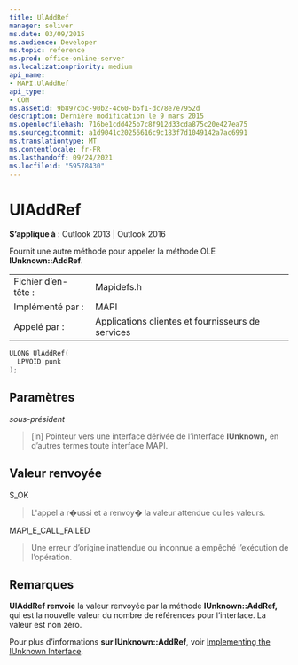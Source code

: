 ```yaml
---
title: UlAddRef
manager: soliver
ms.date: 03/09/2015
ms.audience: Developer
ms.topic: reference
ms.prod: office-online-server
ms.localizationpriority: medium
api_name:
- MAPI.UlAddRef
api_type:
- COM
ms.assetid: 9b897cbc-90b2-4c60-b5f1-dc78e7e7952d
description: Dernière modification le 9 mars 2015
ms.openlocfilehash: 716be1cdd425b7c8f912d33cda875c20e427ea75
ms.sourcegitcommit: a1d9041c20256616c9c183f7d1049142a7ac6991
ms.translationtype: MT
ms.contentlocale: fr-FR
ms.lasthandoff: 09/24/2021
ms.locfileid: "59578430"
---
```

# <a name="uladdref"></a>UlAddRef

  
  
**S’applique à** : Outlook 2013 | Outlook 2016 
  
Fournit une autre méthode pour appeler la méthode OLE **IUnknown::AddRef**. 
  
|||
|:-----|:-----|
|Fichier d’en-tête :  <br/> |Mapidefs.h  <br/> |
|Implémenté par :  <br/> |MAPI  <br/> |
|Appelé par :  <br/> |Applications clientes et fournisseurs de services  <br/> |
   
```cpp
ULONG UlAddRef(
  LPVOID punk
);
```

## <a name="parameters"></a>Paramètres

 _sous-président_
  
> [in] Pointeur vers une interface dérivée de l’interface **IUnknown,** en d’autres termes toute interface MAPI. 
    
## <a name="return-value"></a>Valeur renvoyée

S_OK 
  
> L'appel a r�ussi et a renvoy� la valeur attendue ou les valeurs. 
    
MAPI_E_CALL_FAILED 
  
> Une erreur d’origine inattendue ou inconnue a empêché l’exécution de l’opération.
    
## <a name="remarks"></a>Remarques

 **UlAddRef renvoie** la valeur renvoyée par la méthode **IUnknown::AddRef,** qui est la nouvelle valeur du nombre de références pour l’interface. La valeur est non zéro. 
  
Pour plus d’informations **sur IUnknown::AddRef**, voir [Implementing the IUnknown Interface](implementing-the-iunknown-interface.md). 
  

